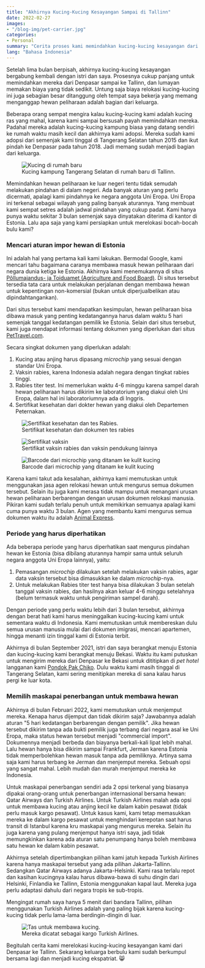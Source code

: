 ```yaml
---
title: "Akhirnya Kucing-Kucing Kesayangan Sampai di Tallinn"
date: 2022-02-27
images:
- "/blog-img/pet-carrier.jpg"
categories:
- Personal
summary: "Cerita proses kami memindahkan kucing-kucing kesayangan dari Denpasar ke Tallinn."
lang: "Bahasa Indonesia"
---
```


Setelah lima bulan berpisah, akhirnya kucing-kucing kesayangan bergabung kembali dengan istri dan saya. Prosesnya cukup panjang untuk memindahkan mereka dari Denpasar sampai ke Tallinn, dan lumayan memakan biaya yang tidak sedikit. Untung saja biaya relokasi kucing-kucing ini juga sebagian besar ditanggung oleh tempat saya bekerja yang memang menganggap hewan peliharaan adalah bagian dari keluarga.

Beberapa orang sempat mengira kalau kucing-kucing kami adalah kucing ras yang mahal, karena kami sampai bersusah payah memindahkan mereka. Padahal mereka adalah kucing-kucing kampung biasa yang datang sendiri ke rumah waktu masih kecil dan akhirnya kami adopsi. Mereka sudah kami adopsi dari semenjak kami tinggal di Tangerang Selatan tahun 2015 dan ikut pindah ke Denpasar pada tahun 2018. Jadi memang sudah menjadi bagian dari keluarga.

<figure class="figure">
<img src="/blog-img/pet-new-home.jpg" class="figure-img img-fluid" alt="Kucing di rumah baru" />
<figcaption class="figure-caption text-center">Kucing kampung Tangerang Selatan di rumah baru di Tallinn.</figcaption>
</figure>

Memindahkan hewan peliharaan ke luar negeri tentu tidak semudah melakukan pindahan di dalam negeri. Ada banyak aturan yang perlu dicermati, apalagi kami pindahnya ke negara anggota Uni Eropa. Uni Eropa ini terkenal sebagai wilayah yang paling banyak aturannya. Yang membuat kami sempat setres adalah jadwal pindahan yang cukup padat. Kami hanya punya waktu sekitar 3 bulan semenjak saya dinyatakan diterima di kantor di Estonia. Lalu apa saja yang kami persiapkan untuk merelokasi bocah-bocah bulu kami?

### Mencari aturan impor hewan di Estonia

Ini adalah hal yang pertama kali kami lakukan. Bermodal Google, kami mencari tahu bagaimana caranya membawa masuk hewan peliharaan dari negara dunia ketiga ke Estonia. Akhirnya kami menemukannya di situs [Põllumajandus- ja Toiduamet (Agriculture and Food Board)](https://pta.agri.ee/en/animals/travelling-pet). Di situs tersebut tersedia tata cara untuk melakukan perjalanan dengan membawa hewan untuk kepentingan non-komersial (bukan untuk diperjualbelikan atau dipindahtangankan).

Dari situs tersebut kami mendapatkan kesimpulan, hewan peliharaan bisa dibawa masuk yang penting kedatangannya harus dalam waktu 5 hari semenjak tanggal kedatangan pemilik ke Estonia. Selain dari situs tersebut, kami juga mendapat informasi tentang dokumen yang diperlukan dari situs [PetTravel.com](https://www.pettravel.com/immigration/Estonia.cfm).

Secara singkat dokumen yang diperlukan adalah:
1. Kucing atau anjing harus dipasang *microchip* yang sesuai dengan standar Uni Eropa.
2. Vaksin rabies, karena Indonesia adalah negara dengan tingkat rabies tinggi.
3. Rabies titer test. Ini memerlukan waktu 4-6 minggu karena sampel darah hewan peliharaan harus dikirim ke laboratorium yang diakui oleh Uni Eropa, dalam hal ini laboratoriumnya ada di Inggris.
4. Sertifikat kesehatan dari dokter hewan yang diakui oleh Departemen Peternakan.

<figure class="figure">
<img src="/blog-img/pet-health-certificate.jpg" class="figure-img img-fluid" alt="Sertifikat kesehatan dan tes Rabies." />
<figcaption class="figure-caption text-center">Sertifikat kesehatan dan dokumen tes rabies</figcaption>
</figure>

<figure class="figure">
<img src="/blog-img/pet-vaccine-certificate.jpg" class="figure-img img-fluid" alt="Sertifikat vaksin" />
<figcaption class="figure-caption text-center">Sertifikat vaksin rabies dan vaksin pendukung lainnya</figcaption>
</figure>

<figure class="figure">
<img src="/blog-img/pet-barcode-microchip.jpg" class="figure-img img-fluid" alt="Barcode dari microchip yang ditanam ke kulit kucing" />
<figcaption class="figure-caption text-center">Barcode dari microchip yang ditanam ke kulit kucing</figcaption>
</figure>

Karena kami takut ada kesalahan, akhirnya kami memutuskan untuk menggunakan jasa agen relokasi hewan untuk mengurus semua dokumen tersebut. Selain itu juga kami merasa tidak mampu untuk menangani urusan hewan peliharaan berbarengan dengan urusan dokumen relokasi manusia. Pikiran kami sudah terlalu penuh untuk memikirkan semuanya apalagi kami cuma punya waktu 3 bulan. Agen yang membantu kami mengurus semua dokumen waktu itu adalah [Animal Express](https://animalexpress.co.id).

### Periode yang harus diperhatikan

Ada beberapa periode yang harus diperhatikan saat mengurus pindahan hewan ke Estonia (bisa dibilang aturannya hampir sama untuk seluruh negara anggota Uni Eropa lainnya), yaitu:
1. Pemasangan *microchip* dilakukan setelah melakukan vaksin rabies, agar data vaksin tersebut bisa dimasukkan ke dalam *microchip*-nya.
2. Untuk melakukan Rabies titer test hanya bisa dilakukan 3 bulan setelah tanggal vaksin rabies, dan hasilnya akan keluar 4-6 minggu setelahnya (belum termasuk waktu untuk pengiriman sampel darah).

Dengan periode yang perlu waktu lebih dari 3 bulan tersebut, akhirnya dengan berat hati kami harus meninggalkan kucing-kucing kami untuk sementara waktu di Indonesia. Kami memutuskan untuk membereskan dulu semua urusan manusia mulai dari dokumen imigrasi, mencari apartemen, hingga menanti izin tinggal kami di Estonia terbit.

Akhirnya di bulan September 2021, istri dan saya berangkat menuju Estonia dan kucing-kucing kami berangkat menuju Bekasi. Waktu itu kami putuskan untuk mengirim mereka dari Denpasar ke Bekasi untuk dititipkan di *pet hotel* langganan kami [Pondok Pak Chiko](https://www.instagram.com/pondokpakchiko/). Dulu waktu kami masih tinggal di Tangerang Selatan, kami sering menitipkan mereka di sana kalau harus pergi ke luar kota.

### Memilih maskapai penerbangan untuk membawa hewan

Akhirnya di bulan Februari 2022, kami memutuskan untuk menjemput mereka. Kenapa harus dijemput dan tidak dikirim saja? Jawabannya adalah aturan "5 hari kedatangan berbarengan dengan pemilik". Jika hewan tersebut dikirim tanpa ada bukti pemilik juga terbang dari negara asal ke Uni Eropa, maka status hewan tersebut menjadi "commercial import". Dokumennya menjadi berbeda dan biayanya berkali-kali lipat lebih mahal. Lalu hewan hanya bisa dikirim sampai Frankfurt, Jerman karena Estonia tidak memperbolehkan hewan masuk tanpa ada pemiliknya. Artinya sama saja kami harus terbang ke Jerman dan menjemput mereka. Sebuah opsi yang sangat mahal. Lebih mudah dan murah menjemput mereka ke Indonesia.

Untuk maskapai penerbangan sendiri ada 2 opsi terkenal yang biasanya dipakai orang-orang untuk penerbangan internasional bersama hewan: Qatar Airways dan Turkish Airlines. Untuk Turkish Airlines malah ada opsi untuk membawa kucing atau anjing kecil ke dalam kabin pesawat (tidak perlu masuk kargo pesawat). Untuk kasus kami, kami tetap memasukkan mereka ke dalam kargo pesawat untuk menghindari kerepotan saat harus transit di Istanbul karena kru maskapai yang mengurus mereka. Selain itu juga karena yang pulang menjemput hanya istri saya, jadi tidak memungkinkan karena ada aturan satu penumpang hanya boleh membawa satu hewan ke dalam kabin pesawat.

Akhirnya setelah dipertimbangkan pilihan kami jatuh kepada Turkish Airlines karena hanya maskapai tersebut yang ada pilihan Jakarta-Tallinn. Sedangkan Qatar Airways adanya Jakarta-Helsinki. Kami rasa terlalu repot dan kasihan kucingnya kalau harus dibawa-bawa di suhu dingin dari Helsinki, Finlandia ke Tallinn, Estonia menggunakan kapal laut. Mereka juga perlu adaptasi dahulu dari negara tropis ke sub-tropis.

Mengingat rumah saya hanya 5 menit dari bandara Tallinn, pilihan menggunakan Turkish Airlines adalah yang paling bijak karena kucing-kucing tidak perlu lama-lama berdingin-dingin di luar.

<figure class="figure">
<img src="/blog-img/pet-carrier.jpg" class="figure-img img-fluid" alt="Tas untuk membawa kucing." />
<figcaption class="figure-caption text-center">Mereka dicatat sebagai kargo Turkish Airlines.</figcaption>
</figure>

Begitulah cerita kami merelokasi kucing-kucing kesayangan kami dari Denpasar ke Tallinn. Sekarang keluarga berbulu kami sudah berkumpul bersama lagi dan menjadi kucing ekspatriat. 😸